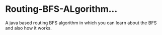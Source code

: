 # Routing-BFS-ALgorithm...
A java based routing  BFS algorithm in which you can learn about the BFS and also how it works.  
